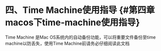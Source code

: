 # 四、Time Machine使用指导 {#第四章macos下time-machine使用指导}

Time Machine 是Mac OS系统内的自动备份功能，可以将重要文件备份至time machine以防丢失，使用Time Machine前请务必仔细阅读此文档

